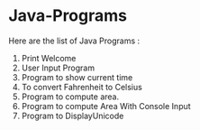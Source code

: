 # Java-Programs

Here are the list of Java Programs :

1) Print Welcome
2) User Input Program
3) Program to show current time
4) To convert Fahrenheit to Celsius
5) Program to compute area.
6) Program to compute Area With Console Input 
7) Program to DisplayUnicode 
